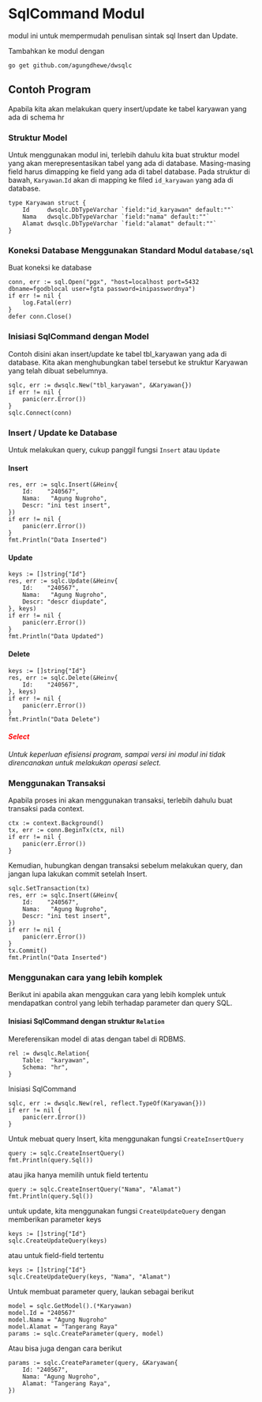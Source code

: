 # SqlCommand Modul
modul ini untuk mempermudah penulisan sintak sql Insert dan Update.

Tambahkan ke modul dengan
	
	go get github.com/agungdhewe/dwsqlc


## Contoh Program

Apabila kita akan melakukan query insert/update ke tabel karyawan yang ada di schema hr

### Struktur Model

Untuk menggunakan modul ini, terlebih dahulu kita buat struktur model yang akan merepresentasikan tabel yang ada di database.
Masing-masing field harus dimapping ke field yang ada di tabel database.
Pada struktur di bawah, `Karyawan`.`Id` akan di mapping ke filed `id_karyawan` yang ada di database.

	type Karyawan struct {
		Id     dwsqlc.DbTypeVarchar `field:"id_karyawan" default:""`
		Nama   dwsqlc.DbTypeVarchar `field:"nama" default:""`
		Alamat dwsqlc.DbTypeVarchar `field:"alamat" default:""`
	}

### Koneksi Database Menggunakan Standard Modul `database/sql`

Buat koneksi ke database

	conn, err := sql.Open("pgx", "host=localhost port=5432 dbname=fgodblocal user=fgta password=inipasswordnya")
	if err != nil {
		log.Fatal(err)
	}
	defer conn.Close()



### Inisiasi SqlCommand dengan Model

Contoh disini akan insert/update ke tabel tbl_karyawan yang ada di database. Kita akan menghubungkan tabel tersebut ke struktur Karyawan yang telah dibuat sebelumnya.

	sqlc, err := dwsqlc.New("tbl_karyawan", &Karyawan{})
	if err != nil {
		panic(err.Error())
	}
	sqlc.Connect(conn)


### Insert / Update ke Database

Untuk melakukan query, cukup panggil fungsi `Insert` atau `Update` 

#### Insert
	
	res, err := sqlc.Insert(&Heinv{
		Id:    "240567",
		Nama:   "Agung Nugroho",
		Descr: "ini test insert",
	})
	if err != nil {
		panic(err.Error())
	}
	fmt.Println("Data Inserted")

#### Update

	keys := []string{"Id"}
	res, err := sqlc.Update(&Heinv{
		Id:    "240567",
		Nama:   "Agung Nugroho",
		Descr: "descr diupdate",
	}, keys)
	if err != nil {
		panic(err.Error())
	}
	fmt.Println("Data Updated")

#### Delete

	keys := []string{"Id"}
	res, err := sqlc.Delete(&Heinv{
		Id:    "240567",
	}, keys)
	if err != nil {
		panic(err.Error())
	}
	fmt.Println("Data Delete")

#### <span style="color:red">*Select*</span>

*Untuk keperluan efisiensi program, sampai versi ini modul ini tidak direncanakan untuk melakukan operasi select.*


### Menggunakan Transaksi

Apabila proses ini akan menggunakan transaksi, terlebih dahulu buat transaksi pada context.

	ctx := context.Background()
	tx, err := conn.BeginTx(ctx, nil)
	if err != nil {
		panic(err.Error())
	}

Kemudian, hubungkan dengan transaksi sebelum melakukan query, dan jangan lupa lakukan commit setelah Insert.

	sqlc.SetTransaction(tx)
	res, err := sqlc.Insert(&Heinv{
		Id:    "240567",
		Nama:   "Agung Nugroho",
		Descr: "ini test insert",
	})
	if err != nil {
		panic(err.Error())
	}
	tx.Commit()
	fmt.Println("Data Inserted")

### Menggunakan cara yang lebih komplek

Berikut ini apabila akan menggukan cara yang lebih komplek untuk mendapatkan control yang lebih terhadap parameter dan query SQL.


#### Inisiasi SqlCommand dengan struktur `Relation`

Mereferensikan model di atas dengan tabel di RDBMS.

	rel := dwsqlc.Relation{
		Table:  "karyawan",
		Schema: "hr",
	}

Inisiasi SqlCommand

	sqlc, err := dwsqlc.New(rel, reflect.TypeOf(Karyawan{}))
	if err != nil {
		panic(err.Error())
	}

Untuk mebuat query Insert, kita menggunakan fungsi `CreateInsertQuery`

	query := sqlc.CreateInsertQuery()
	fmt.Println(query.Sql())

atau jika hanya memilih untuk field tertentu

	query := sqlc.CreateInsertQuery("Nama", "Alamat")
	fmt.Println(query.Sql())

untuk update, kita menggunakan fungsi `CreateUpdateQuery` dengan memberikan parameter keys

	keys := []string{"Id"}
	sqlc.CreateUpdateQuery(keys)

atau untuk field-field tertentu

	keys := []string{"Id"}
	sqlc.CreateUpdateQuery(keys, "Nama", "Alamat")

Untuk membuat parameter query, laukan sebagai berikut

	model = sqlc.GetModel().(*Karyawan)
	model.Id = "240567"
	model.Nama = "Agung Nugroho"
	model.Alamat = "Tangerang Raya" 
	params := sqlc.CreateParameter(query, model)


Atau bisa juga dengan cara berikut

	params := sqlc.CreateParameter(query, &Karyawan{
		Id: "240567",
		Nama: "Agung Nugroho",
		Alamat: "Tangerang Raya", 
	})